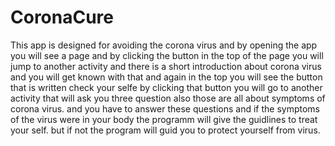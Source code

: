 # CoronaCure
This app is designed for avoiding the corona virus and by opening the app you will see a page and by clicking the button in the top of the page 
you will jump to another activity and there is a short introduction about corona virus and you will get known with that and again in the top 
you will see the button that is written check your selfe by clicking that button you will go to another activity that will ask you three question also those are all
about symptoms of corona virus. and you have to answer these questions and if the symptoms of the virus were in your body the programm will give the guidlines to treat your self.
but if not the program will guid you to protect yourself from virus.
